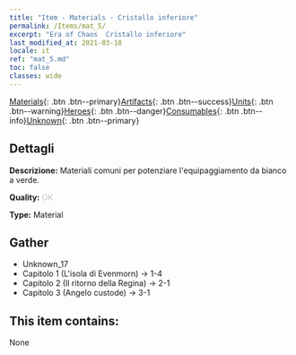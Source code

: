 ```yaml
---
title: "Item - Materials - Cristallo inferiore"
permalink: /Items/mat_5/
excerpt: "Era of Chaos  Cristallo inferiore"
last_modified_at: 2021-03-18
locale: it
ref: "mat_5.md"
toc: false
classes: wide
---
```

 [Materials](/it/Items/){: .btn .btn--primary}[Artifacts](/it/Items/Artifacts/){: .btn .btn--success}[Units](/it/Items/Units/){: .btn .btn--warning}[Heroes](/it/Items/Heroes/){: .btn .btn--danger}[Consumables](/it/Items/Consumables/){: .btn .btn--info}[Unknown](/it/Items/Unknown/){: .btn .btn--primary}

## Dettagli
 **Descrizione:** Materiali comuni per potenziare l'equipaggiamento da bianco a verde.

 **Quality:** <span style="color: #C0C0C0">OK</span>

 **Type:** Material

## Gather

*    Unknown_17 
*    Capitolo 1 (L'isola di Evenmorn) -> 1-4 
*    Capitolo 2 (Il ritorno della Regina) -> 2-1 
*    Capitolo 3 (Angelo custode) -> 3-1 

## This item contains:

  None

